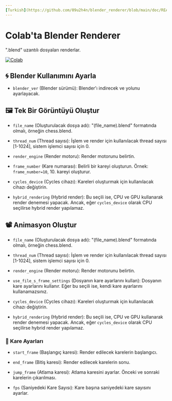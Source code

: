 ```yaml
---
[Turkish](https://github.com/09u2h4n/blender_renderer/blob/main/doc/README_TR.md) | [English](https://github.com/09u2h4n/blender_renderer/blob/main/README.md)
---
```


# **Colab'ta Blender Renderer**
".blend" uzantılı dosyaları renderlar.

[![Colab](https://img.shields.io/badge/Colab-F9AB00?style=for-the-badge&logo=googlecolab&color=525252)](https://colab.research.google.com/github/09u2h4n/blender_renderer/blob/main/blender_renderer_v01.ipynb)

## 🌀 **Blender Kullanımını Ayarla**

- `blender_ver` (Blender sürümü): Blender'ı indirecek ve yolunu ayarlayacak.

## 🖼️ **Tek Bir Görüntüyü Oluştur**

- `file_name` (Oluşturulacak dosya adı): "(file_name).blend" formatında olmalı, örneğin chess.blend.

- `thread_num` (Thread sayısı): İşlem ve render için kullanılacak thread sayısı [1-1024], sistem işlemci sayısı için 0.

- `render_engine` (Render motoru): Render motorunu belirtin.

- `frame_number` (Kare numarası): Belirli bir kareyi oluşturun. Örnek: `frame_number=10`, 10. kareyi oluşturur.

- `cycles_device` (Cycles cihazı): Kareleri oluşturmak için kullanılacak cihazı değiştirin.

- `hybrid_rendering` (Hybrid render): Bu seçili ise, CPU ve GPU kullanarak render denemesi yapacak. Ancak, eğer `cycles_device` olarak CPU seçilirse hybrid render yapılamaz.

## 📽️ **Animasyon Oluştur**

- `file_name` (Oluşturulacak dosya adı): "(file_name).blend" formatında olmalı, örneğin chess.blend.

- `thread_num` (Thread sayısı): İşlem ve render için kullanılacak thread sayısı [1-1024], sistem işlemci sayısı için 0.

- `render_engine` (Render motoru): Render motorunu belirtin.

- `use_file_s_frame_settings` (Dosyanın kare ayarlarını kullan): Dosyanın kare ayarlarını kullanır. Eğer bu seçili ise, kendi kare ayarlarını kullanamazsınız.

- `cycles_device` (Cycles cihazı): Kareleri oluşturmak için kullanılacak cihazı değiştirin.

- `hybrid_rendering` (Hybrid render): Bu seçili ise, CPU ve GPU kullanarak render denemesi yapacak. Ancak, eğer `cycles_device` olarak CPU seçilirse hybrid render yapılamaz.

### 📅 **Kare Ayarları**

- `start_frame` (Başlangıç karesi): Render edilecek karelerin başlangıcı.

- `end_frame` (Bitiş karesi): Render edilecek karelerin sonu.

- `jump_frame` (Atlama karesi): Atlama karesini ayarlar. Önceki ve sonraki karelerin çıkarılması.

- `fps` (Saniyedeki Kare Sayısı): Kare başına saniyedeki kare sayısını ayarlar.

